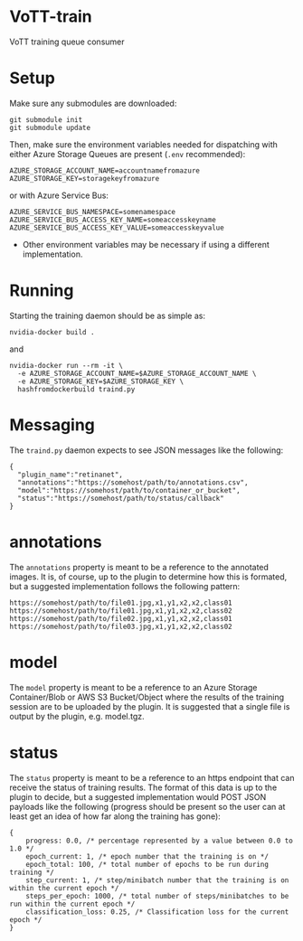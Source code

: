 # VoTT-train
VoTT training queue consumer

# Setup
Make sure any submodules are downloaded:

```
git submodule init
git submodule update
```

Then, make sure the environment variables needed for dispatching with either Azure Storage Queues are present (`.env` recommended):

```
AZURE_STORAGE_ACCOUNT_NAME=accountnamefromazure
AZURE_STORAGE_KEY=storagekeyfromazure
```

or with Azure Service Bus:

```
AZURE_SERVICE_BUS_NAMESPACE=somenamespace
AZURE_SERVICE_BUS_ACCESS_KEY_NAME=someaccesskeyname
AZURE_SERVICE_BUS_ACCESS_KEY_VALUE=someaccesskeyvalue
```

* Other environment variables may be necessary if using a different implementation.

# Running
Starting the training daemon should be as simple as:

```
nvidia-docker build .
```

and

```
nvidia-docker run --rm -it \
  -e AZURE_STORAGE_ACCOUNT_NAME=$AZURE_STORAGE_ACCOUNT_NAME \
  -e AZURE_STORAGE_KEY=$AZURE_STORAGE_KEY \
  hashfromdockerbuild traind.py
```

# Messaging
The `traind.py` daemon expects to see JSON messages like the following:

```
{
  "plugin_name":"retinanet",
  "annotations":"https://somehost/path/to/annotations.csv",
  "model":"https://somehost/path/to/container_or_bucket",
  "status":"https://somehost/path/to/status/callback"
}
```

# annotations
The `annotations` property is meant to be a reference to the annotated images. It is, of course, up to the plugin to determine how this is formated, but a suggested implementation follows the following pattern:

```
https://somehost/path/to/file01.jpg,x1,y1,x2,x2,class01
https://somehost/path/to/file01.jpg,x1,y1,x2,x2,class02
https://somehost/path/to/file02.jpg,x1,y1,x2,x2,class01
https://somehost/path/to/file03.jpg,x1,y1,x2,x2,class02
```

# model
The `model` property is meant to be a reference to an Azure Storage Container/Blob or AWS S3 Bucket/Object where the results of the training session are to be uploaded by the plugin. It is suggested that a single file is output by the plugin, e.g. model.tgz.

# status
The `status` property is meant to be a reference to an https endpoint that can receive the status of training results. The format of this data is up to the plugin to decide, but a suggested implementation would POST JSON payloads like the following (progress should be present so the user can at least get an idea of how far along the training has gone):

```
{
    progress: 0.0, /* percentage represented by a value between 0.0 to 1.0 */
    epoch_current: 1, /* epoch number that the training is on */
    epoch_total: 100, /* total number of epochs to be run during training */
    step_current: 1, /* step/minibatch number that the training is on within the current epoch */
    steps_per_epoch: 1000, /* total number of steps/minibatches to be run within the current epoch */
    classification_loss: 0.25, /* Classification loss for the current epoch */
}
```
